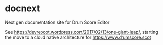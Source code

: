 # docnext
Next gen documentation site for Drum Score Editor

See https://devreboot.wordpress.com/2017/02/13/one-giant-leap/, starting the move to a cloud native architecture for https://www.drumscore.scot
